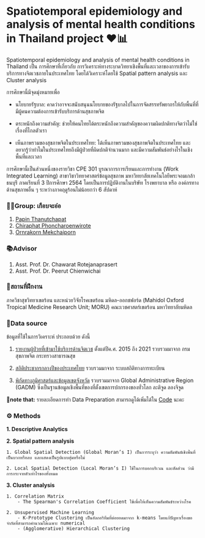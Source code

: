 # Spatiotemporal epidemiology and analysis of mental health conditions in Thailand project ❤📊

Spatiotemporal epidemiology and analysis of mental health conditions in Thailand เป็น การศึกษาที่เกี่ยวกับ การวิเคราะห์ทางระบาดวิทยาเชิงพื้นที่และเวลาของการเข้ารับบริการทางจิตเวชภายในประเทศไทย โดยได้วิเคราะห์โดยใช้ Spatial pattern analysis และ Cluster analysis 

การศึกษานี้มีจุดมุ่งหมายเพื่อ
- นโยบายรัฐบาล: คาดว่าอาจจะสนับสนุนนโยบายของรัฐบาลไปในการจัดสรรทรัพยากรให้กับพื้นที่ที่มีผู้คนความต้องการเข้ารับบริการด้านสุขภาพจิต

- ตระหนักถึงความสำคัญ: 
ช่วยให้คนไทยได้ตระหนักถึงความสำคัญของความผิดปกติทางจิตว่าไม่ใช่เรื่องที่ไกลตัวเรา

- เห็นภาพรวมของสุขภาพจิตในประเทศไทย: 
ได้เห็นภาพรวมของสุขภาพจิตในประเทศไทย และอยากรู้ว่าทำไมในประเทศไทยถึงมีผู้ป่วยที่ผิดปกติจำนวนมาก และมีความสัมพันธ์อย่างไรในเชิงพื้นที่และเวลา

การศึกษานี้เป็นส่วนหนึ่งของรายวิชา CPE 301 บูรณาการการเรียนและการทำงาน (Work Integrated Learning) สาขาวิชาวิทยาศาสตร์ข้อมูลสุขภาพ มหาวิทยาลัยเทคโนโลยีพระจอมเกล้าธนบุรี ภาคเรียนที่ 3 ปีการศึกษา 2564 โดยเป็นการปฏิบัติงานในบริษัท โรงพยาบาล หรือ องค์กรทางด้านสุขภาพอื่น ๆ ระหว่างภาคฤดูร้อนไม่น้อยกว่า 6 สัปดาห์

### 🙋‍♀️Group: เกือบจะอ๋อ
1. [Papin Thanutchapat](https://github.com/Jappapin)
2. [Chiraphat Phoncharoenwirote](https://github.com/Chiraphatt)
3. [Ornrakorn Mekchaiporn](https://github.com/mill-ornrakorn)

### 📚Advisor
1. Asst. Prof. Dr. Chawarat Rotejanaprasert
2. Asst. Prof. Dr. Peerut Chienwichai


### 🏢สถานที่ฝึกงาน
ภาควิชาสุขวิทยาเขตร้อน และหน่วยวิจัยโรคเขตร้อน มหิดล-ออกชฟอร์ด (Mahidol Oxford Tropical Medicine Research Unit; MORU) คณะเวชศาสตร์เขตร้อน มหาวิทยาลัยมหิดล

### 📁Data source
ข้อมูลที่ใช้ในการวิเคราะห์ ประกอบด้วย ดังนี้ 

1. [รายงานผู้ป่วยที่เข้ามาใช้บริการด้านจิตเวช](https://dmh.go.th/report/datacenter/hdc/reds.asp) ตั้งแต่ปีค.ศ. 2015 ถึง 2021 รวบรวมมาจาก กรมสุขภาพจิต กระทรวงสาธารณสุข 

2. [สถิติประชากรกลางปีของประเทศไทย](https://stat.bora.dopa.go.th/stat/statnew/statMONTH/statmonth/#/mainpage) รวบรวมมาจาก ระบบสถิติทางการทะเบียน

3. [พิกัดทางภูมิศาสตร์และข้อมูลเขตจังหวัด](https://gadm.org/) รวบรวมมาจาก Global Administrative Region
(GADM) ซึ่งเป็นฐานข้อมูลเชิงพื้นที่ของที่ตั้งเขตการปกกรองของทั่วโลก
ละติจูด ลองจิจูด

**📍note that:** รายละเอียดการทำ Data Preparation สามารถดูได้เพิ่มได้ใน 
[Code](https://github.com/mill-ornrakorn/Spatiotemporal-epidemiology-and-analysis-of-mental-health-conditions-in-Thailand/blob/main/1-Data%20preparation.ipynb) 
นะคะ

### ⚙ Methods
**1. Descriptive Analytics**

**2. Spatial pattern analysis**

    1. Global Spatial Detection (Global Moran’s I) เป็นการระบุว่า ความสัมพันธ์เชิงพื้นที่เป็นบวกหรือลบ และแสดงเป็นรูปแบบสุ่มหรือไม่
    
    2. Local Spatial Detection (Local Moran’s I) ใช้ในการบอกบริเวณ และสัดส่วน ว่ามีการกระจายตัวเท่าไรของทั้งหมด

**3. Cluster analysis**

    1. Correlation Matrix
        - The Spearman's Correlation Coefficient ใช้เพื่อให้เห็นความสัมพันธ์ระหว่างโรค
        
    2. Unsupervised Machine Learning
        - K-Prototype Clustering เป็นอัลกอริทึมที่ต่อยอดมาจาก k-means โดยแก้ปัญหาเรื่องขอจำกัดที่สามารถคำนวณได้เฉพาะ numerical
        - (Agglomerative) Hierarchical Clustering
